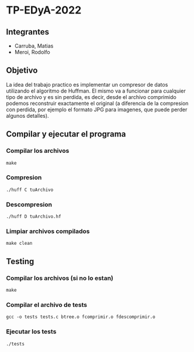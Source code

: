 # TP-EDyA-2022

## Integrantes
- Carruba, Matias
- Meroi, Rodolfo

## Objetivo
La idea del trabajo practico es implementar un compresor de datos utilizando el algoritmo de Huffman. El mismo va a funcionar para cualquier tipo de archivo y es sin perdida, es decir, desde el archivo comprimido podemos reconstruir exactamente el original (a diferencia de la compresion con perdida, por ejemplo el formato JPG para imagenes, que puede perder algunos detalles).

## Compilar y ejecutar el programa
### Compilar los archivos
```
make
```
### Compresion
```
./huff C tuArchivo
```
### Descompresion
```
./huff D tuArchivo.hf
```
### Limpiar archivos compilados
```
make clean
```

## Testing
### Compilar los archivos (si no lo estan)
```
make
```
### Compilar el archivo de tests
```
gcc -o tests tests.c btree.o fcomprimir.o fdescomprimir.o
```
### Ejecutar los tests
```
./tests
```
